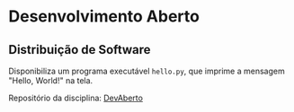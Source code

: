 # Desenvolvimento Aberto
## Distribuição de Software

Disponibiliza um programa executável `hello.py`, que imprime a mensagem "Hello, World!" na tela.

Repositório da disciplina: [DevAberto](https://github.com/Insper/dev-aberto)
